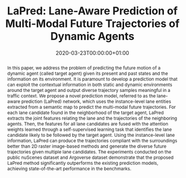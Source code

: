 ---
title: "LaPred: Lane-Aware Prediction of Multi-Modal Future Trajectories of Dynamic Agents"
date: 2020-03-23T00:00:00+01:00
publication_types: ["1"]
publication: IEEE Conference on Computer Vision and Pattern Recognition (CVPR) 2021
abstract: In this paper, we address the problem of predicting the future motion of a dynamic agent (called target agent) given its present and past states and the information on its environment. It is paramount to develop a prediction model that can exploit the contextual information in both static and dynamic environments around the target agent and output diverse trajectory samples meaningful in a traffic context. We propose a novel prediction model, referred to as the lane-aware prediction (LaPred) network, which uses the instance-level lane entities extracted from a semantic map to predict the multi-modal future trajectories. For each lane candidate found in the neighborhood of the target agent, LaPred extracts the joint features relating the lane and the trajectories of the neighboring agents. Then, the features for all lane candidates are fused with the attention weights learned through a self-supervised learning task that identifies the lane candidate likely to be followed by the target agent. Using the instance-level lane information, LaPred can produce the trajectories compliant with the surroundings better than 2D raster image-based methods and generate the diverse future trajectories given multiple lane candidates. The experiments conducted on the public nuScenes dataset and Argoverse dataset demonstrate that the proposed LaPred method significantly outperforms the existing prediction models, achieving state-of-the-art performance in the benchmarks.
image:
  filename: static/SK.jpg
  focal_point: Smart
  preview_only: false
---